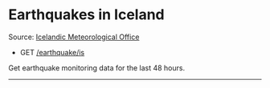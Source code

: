 # Earthquakes in Iceland

Source: [Icelandic Meteorological Office](http://vedur.is)

- GET [/earthquake/is](https://apis.is/earthquake/is)

Get earthquake monitoring data for the last 48 hours.

---
